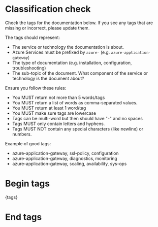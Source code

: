 # Classification check

Check the tags for the documentation below. If you see any tags that are missing or incorrect, please update them.

The tags should represent:
- The service or technology the documentation is about.
- Azure Services must be prefixed by `azure-` (e.g. `azure-application-gateway`)
- The type of documentation (e.g. installation, configuration, troubleshooting)
- The sub-topic of the document. What component of the service or technology is the document about?

Ensure you follow these rules:
- You MUST return not more than 5 words/tags
- You MUST return a list of words as comma-separated values.
- You MUST return at least 1 word/tag
- You MUST make sure tags are lowercase
- Tags can be multi-word but then should have "-" and no spaces
- Tags MUST only contain letters and hyphens.
- Tags MUST NOT contain any special characters (like newline) or numbers.

Example of good tags:
- azure-application-gateway, ssl-policy, configuration
- azure-application-gateway, diagnostics, monitoring
- azure-application-gateway, scaling, availability, sys-ops

# Begin tags
{tags}
# End tags